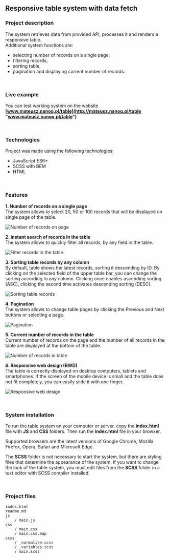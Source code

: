 
<h2>Responsive table system with data fetch</h2>
<h3>Project description</h3>

The system retrieves data from provided API, processes it and renders a responsive table.
<br>Additional system functions are:
- selecting number of records on a single page,
- filtering records,
- sorting table,
- pagination and displaying current number of records.

<br>
<h3>Live example</h3>

You can test working system on the website **[www.mateusz.nanoq.pl/table](http://mateusz.nanoq.pl/table "www.mateusz.nanoq.pl/table")**

<br>
<h3>Technologies</h3>

Project was made using the following technologies:
- JavaScript ES6+
- SCSS with BEM
- HTML

<br>
<h3>Features</h3>

**1. Number of records on a single page**
<br>The system allows to select 20, 50 or 100 records that will be displayed on single page of the table.

![Number of records on page](http://mateusz.nanoq.pl/table/imgs/num-records.png "Number of records on page")

**2. Instant search of records in the table**
<br>The system allows to quickly filter all records, by any field in the table.

![Filter records in the table](http://mateusz.nanoq.pl/table/imgs/filter.png "Filter records in the table")

**3. Sorting table records by any column**
<br>By default, table shows the latest records, sorting it descending by ID.
By clicking on the selected field of the upper table bar, you can change the sorting according to any column.
Clicking once enables ascending sorting (ASC), clicking the second time activates descending sorting (DESC).

![Sorting table records](http://mateusz.nanoq.pl/table/imgs/sort.png "Sorting table records")

**4. Pagination**
<br>The system allows to change table pages by clicking the Previous and Next buttons or selecting a page.

![Pagination](http://mateusz.nanoq.pl/table/imgs/pagination.png "Pagination")

**5. Current number of records in the table**
<br>Current number of records on the page and the number of all records in the table are displayed at the bottom of the table.

![Number of records in table](http://mateusz.nanoq.pl/table/imgs/entries.png "Number of records in table")

**6. Responsive web design (RWD)**
<br>The table is correctly displayed on desktop computers, tablets and smartphones.
If the screen of the mobile device is small and the table does not fit completely, you can easily slide it with one finger.

![Responsive web design](http://mateusz.nanoq.pl/table/imgs/rwd.png "Responsive web design")

<br>
<h3>System installation</h3>

To run the table system on your computer or server, copy the **index.html** file with **JS** and **CSS** folders. Then run the **index.html** file in your browser.

Supported browsers are the latest versions of Google Chrome, Mozilla Firefox, Opera, Safari and Microsoft Edge.

The **SCSS** folder is not necessary to start the system, but there are styling files that determine the appearance of the system. If you want to change the look of the table system, you must edit files from the **SCSS** folder in a text editor with SCSS compiler installed.

<br>
<h3>Project files</h3>

```
index.html
readme.md
js
	/ main.js
css
	/ main.css
	/ main.css.map
scss
	/ _normalize.scss
	/ _variables.scss
	/ main.scss
```
